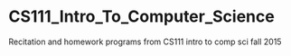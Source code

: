 # CS111_Intro_To_Computer_Science
Recitation and homework programs from CS111 intro to comp sci fall 2015
